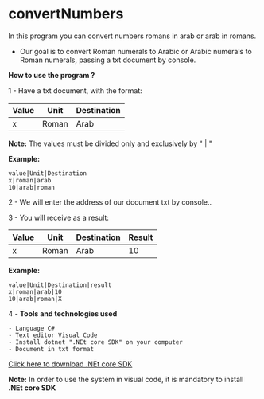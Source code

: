 # convertNumbers
In this program you can convert numbers romans in arab or arab in romans.

* Our goal is to convert Roman numerals to Arabic or Arabic numerals to Roman numerals, passing a txt document by console.

**How to use the program ?** 

1 - Have a txt document, with the format: 

| Value | Unit | Destination |
| ----- | ---- | ----|
| x | Roman | Arab |

**Note:** The values must be divided only and exclusively by " | "

**Example:** 
```
value|Unit|Destination
x|roman|arab
10|arab|roman
```
       
2 - We will enter the address of our document txt by console..

3 - You will receive as a result: 

| Value | Unit | Destination | Result  |
| ----- | ---- | ---- | ---- |
| x | Roman | Arab |  10  |

**Example:** 
```
value|Unit|Destination|result
x|roman|arab|10
10|arab|roman|X
```

4 - **Tools and technologies used**

    - Language C# 
    - Text editor Visual Code 
    - Install dotnet ".NEt core SDK" on your computer
    - Document in txt format 

[Click here to download .NEt core SDK](https://dotnet.microsoft.com/download)

**Note:** In order to use the system in visual code, it is mandatory to install **.NEt core SDK**
